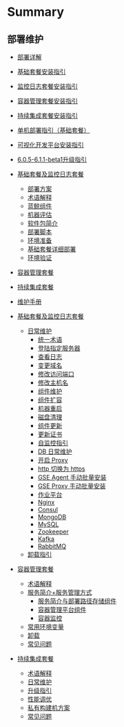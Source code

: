 # Summary

## 部署维护
* [部署详解]()
* [基础套餐安装指引](产品白皮书/基础包安装/多机部署/quick_install.md)
* [监控日志套餐安装指引](产品白皮书/基础包安装/多机部署/value_added.md)
* [容器管理套餐安装指引](产品白皮书/增强包安装/部署安装/BCS-start.md)
* [持续集成套餐安装指引](产品白皮书/增强包安装/部署安装/CI-start.md)
* [单机部署指引（基础套餐）](产品白皮书/基础包安装/单机部署/install_on_single_host.md)
* [可视化开发平台安装指引](产品白皮书/基础包安装/多机部署/install_lesscode.md)
* [6.0.5-6.1.1-beta1升级指引](产品白皮书/升级指引/update_v6/update_v6.1.0.md)

* [基础套餐及监控日志套餐]()
    * [部署方案](产品白皮书/部署方案/README.md)
    * [术语解释](产品白皮书/术语解释/Term.md)
    * [蓝鲸组件](产品白皮书/术语解释/Architecture.md)
    * [机器评估](产品白皮书/基础包安装/机器评估/evaluate.md)
    * [软件包简介](产品白皮书/基础包安装/软件包简介/src_overview.md)
    * [部署脚本](产品白皮书/部署脚本/intro.md)
    * [环境准备](产品白皮书/基础包安装/环境准备/get_ready.md)
    * [基础套餐详细部署](产品白皮书/基础包安装/多机部署/detail_install.md)
    * [环境验证](产品白皮书/基础包安装/环境验证/check.md)
* [容器管理套餐](产品白皮书/增强包安装/部署安装/BCS-V2.md)
* [持续集成套餐](产品白皮书/增强包安装/部署安装/CI-V2.md)
* [维护手册]()
* [基础套餐及监控日志套餐]()
    * [日常维护]()
        * [统一术语](产品白皮书/维护手册/日常维护/maintain.md)
        * [登陆指定服务器](产品白皮书/维护手册/日常维护/login_srv.md)
        * [查看日志](产品白皮书/维护手册/日常维护/logs.md)
        * [变更域名](产品白皮书/维护手册/日常维护/change_domain.md)
        * [修改访问端口](产品白皮书/维护手册/日常维护/change_http_port.md)
        * [修改主机名](产品白皮书/维护手册/日常维护/change_hostname.md)
        * [组件维护](产品白皮书/维护手册/日常维护/start_stop.md)
        * [组件扩容](产品白皮书/维护手册/日常维护/scale_node.md)
        * [机器重启](产品白皮书/维护手册/日常维护/host_reboot.md)
        * [磁盘清理](产品白皮书/维护手册/日常维护/disk_clean.md)
        * [组件更新](产品白皮书/维护手册/日常维护/update.md)
        * [更新证书](产品白皮书/维护手册/日常维护/renew_certificate.md)
        * [自监控指引](产品白皮书/维护手册/日常维护/self_monitor.md)
        * [DB 日常维护](产品白皮书/维护手册/日常维护/data_backup.md)
        * [开启 Proxy](产品白皮书/维护手册/日常维护/open_proxy.md)
        * [http 切换为 https](产品白皮书/维护手册/日常维护/convert_https.md)
        * [GSE Agent 手动批量安装](产品白皮书/维护手册/日常维护/gse_agent.md)
        * [GSE Proxy 手动批量安装](产品白皮书/维护手册/日常维护/gse_proxy.md)
        * [作业平台](产品白皮书/维护手册/日常维护/job.md)
        * [Nginx](产品白皮书/维护手册/日常维护/nginx.md)
        * [Consul](产品白皮书/维护手册/日常维护/consul.md)
        * [MongoDB](产品白皮书/维护手册/日常维护/mongodb.md)
        * [MySQL](产品白皮书/维护手册/日常维护/mysql.md)
        * [Zookeeper](产品白皮书/维护手册/日常维护/zookeeper.md)
        * [Kafka](产品白皮书/维护手册/日常维护/kafka.md)
        * [RabbitMQ](产品白皮书/维护手册/日常维护/rabbitmq.md)
    * [卸载指引](产品白皮书/卸载指引/uninstall.md)
* [容器管理套餐]()
    * [术语解释](产品白皮书/增强包维护/BCS/Term.md)
    * [服务简介+服务管理方式]()
        * [服务简介与部署路径存储组件](产品白皮书/增强包维护/BCS/Service.md)
        * [容器管理平台组件](产品白皮书/增强包维护/BCS/Components.md)
        * [容器监控](产品白皮书/增强包维护/BCS/Monitor.md)
    * [常用环境变量](产品白皮书/增强包维护/BCS/Env_variable.md)
    * [卸载](产品白皮书/增强包维护/BCS/Uninstall.md)
    * [常见问题](产品白皮书/增强包维护/BCS/FAQ.md)
* [持续集成套餐]()
    * [术语解释](产品白皮书/增强包维护/蓝盾/Term.md)
    * [日常维护](产品白皮书/增强包维护/蓝盾/Maintenance.md)
    * [升级指引](产品白皮书/增强包维护/蓝盾/Upgrade.md)
    * [性能调优](产品白皮书/增强包维护/蓝盾/Opitmize.md)
    * [私有构建机方案](产品白皮书/增强包维护/蓝盾/Private-build-setup.md)
    * [常见问题](产品白皮书/增强包维护/蓝盾/FAQ.md)
